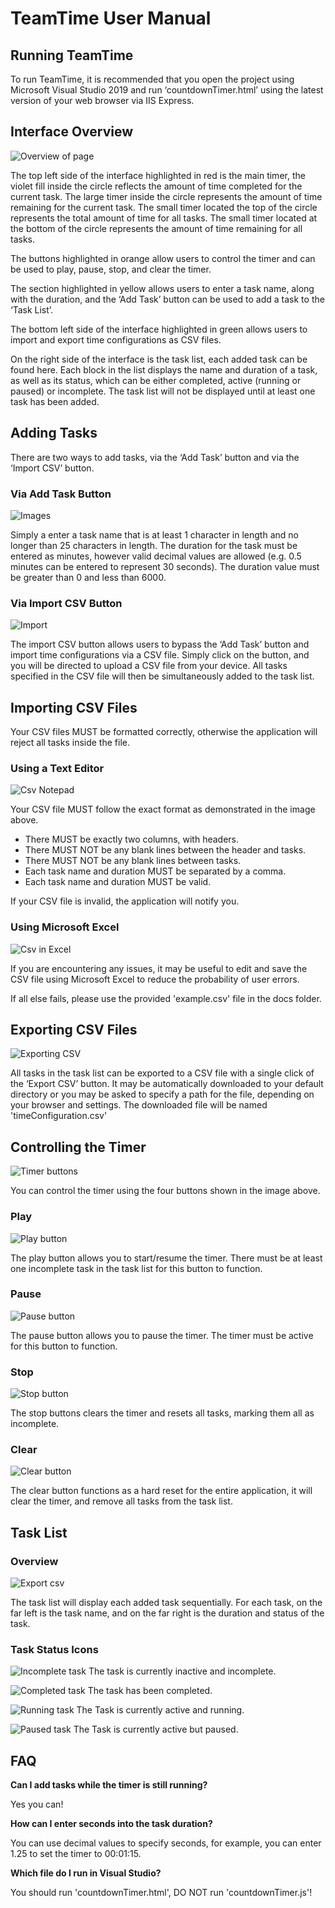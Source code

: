 # TeamTime User Manual

## Running TeamTime

To run TeamTime, it is recommended that you open the project using Microsoft Visual Studio 2019 and run ‘countdownTimer.html’ 
using the latest version of your web browser via IIS Express.

## Interface Overview
![Overview of page](doc/images/overview.png)
 
The top left side of the interface highlighted in red is the main timer, the violet fill inside the circle reflects the amount of time completed for the current task. 
The large timer inside the circle represents the amount of time remaining for the current task. The small timer located the top of the circle represents the total amount
of time for all tasks. The small timer located at the bottom of the circle represents the amount of time remaining for all tasks.

The buttons highlighted in orange allow users to control the timer and can be used to play, pause, stop, and clear the timer.

The section highlighted in yellow allows users to enter a task name, along with the duration, and the ‘Add Task’ button can be used to add a task to the ‘Task List’.

The bottom left side of the interface highlighted in green allows users to import and export time configurations as CSV files.

On the right side of the interface is the task list, each added task can be found here. Each block in the list displays the name and duration of a task, as well as
its status, which can be either completed, active (running or paused) or incomplete. The task list will not be displayed until at least one task has been added.

## Adding Tasks
There are two ways to add tasks, via the ‘Add Task’ button and via  the ‘Import CSV’ button.

### Via Add Task Button
 
![Images](doc/images/addTask.png)

Simply a enter a task name that is at least 1 character in length and no longer than 25 characters in length. The duration for the task must be entered as minutes,
however valid decimal values are allowed (e.g. 0.5 minutes can be entered to represent 30 seconds). The duration value must be greater than 0 and less than 6000.

### Via Import CSV Button
 
![Import](doc/images/importCSV.png)

The import CSV button allows users to bypass the ‘Add Task’ button and import time configurations via a CSV file. Simply click on the button, and you will be
directed to upload a CSV file from your device. All tasks specified in the CSV file will then be simultaneously added to the task list.


## Importing CSV Files
Your CSV files MUST be formatted correctly, otherwise the application will reject all tasks inside the file.
### Using a Text Editor
![Csv Notepad](doc/images/csvFileNotepad.png)
  
Your CSV file MUST follow the exact format as demonstrated in the image above. 
* There MUST be exactly two columns, with headers.
* There MUST NOT be any blank lines between the header and tasks.
* There MUST NOT be any blank lines between tasks.
* Each task name and duration MUST be separated by a comma.
* Each task name and duration MUST be valid.

If your CSV file is invalid, the application will notify you.

### Using Microsoft Excel
![Csv in Excel](doc/images/csvFileExcel.png)

If you are encountering any issues, it may be useful to edit and save the CSV file using Microsoft Excel to reduce the probability of user errors.

If all else fails, please use the provided 'example.csv' file in the docs folder.

## Exporting CSV Files
 
![Exporting CSV](doc/images/exportCSV.png)

All tasks in the task list can be exported to a CSV file with a single click of the ‘Export CSV’ button. 
It may be automatically downloaded to your default directory or you may be asked to specify a path for the file, depending on your browser and settings.
The downloaded file will be named 'timeConfiguration.csv'
## Controlling the Timer
![Timer buttons](doc/images/timerButtons.png)

You can control the timer using the four buttons shown in the image above.

### Play
![Play button](doc/images/play.png)

The play button allows you to start/resume the timer. There must be at least one incomplete task in the task list for this button to function.

### Pause
![Pause button](doc/images/pause.png) 

The pause button allows you to pause the timer. The timer must be active for this button to function.

### Stop
![Stop button](doc/images/stop.png)

The stop buttons clears the timer and resets all tasks, marking them all as incomplete. 

### Clear
![Clear button](doc/images/clear.png) 

The clear button functions as a hard reset for the entire application, it will clear the timer, and remove all tasks from the task list.

## Task List
### Overview

![Export csv](doc/images/taskList.png)

The task list will display each added task sequentially. For each task, on the far left is the task name, and on the far right is the duration and status of the task.

### Task Status Icons

![Incomplete task](doc/images/incompleteTask.png)
The task is currently inactive and incomplete.

![Completed task](doc/images/completedTask.png)
The task has been completed.

![Running task](doc/images/runningTask.png)
The Task is currently active and running.

![Paused task](doc/images/pausedTask.png)
The Task is currently active but paused.

## FAQ

**Can I add tasks while the timer is still running?**

Yes you can!

**How can I enter seconds into the task duration?**

You can use decimal values to specify seconds, for example, you can enter 1.25 to set the timer to 00:01:15.

**Which file do I run in Visual Studio?**

You should run 'countdownTimer.html', DO NOT run 'countdownTimer.js'!
